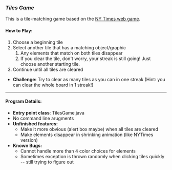 ### _Tiles Game_
This is a tile-matching game based on the [NY Times web game](https://www.nytimes.com/puzzles/tiles).

#### How to Play:
1. Choose a beginning tile
2. Select another tile that has a matching object/graphic
   1. Any elements that match on both tiles disappear 
   2. If you clear the tile, don't worry, your streak is still going! Just choose another starting tile.
3. Continue until all tiles are cleared
  - __Challenge:__ Try to clear as many tiles as you can in one streak (Hint: you can clear the whole board in 1 streak!)
---
#### Program Details:
- **Entry point class**: TilesGame.java
- No command line arugments
- **Unfinished features:**
  - Make it more obvious (alert box maybe) when all tiles are cleared
  - Make elements disappear in shrinking animation (like NYTimes version)
- **Known Bugs:**
  - Cannot handle more than 4 color choices for elements
  - Sometimes exception is thrown randomly when clicking tiles quickly -- still trying to figure out